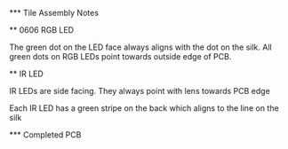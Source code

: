 *** Tile Assembly Notes

** 0606 RGB LED

The green dot on the LED face always aligns with the dot on the silk. All green dots on RGB LEDs point towards outside edge of PCB.

** IR LED

IR LEDs are side facing. They always point with lens towards PCB edge

Each IR LED has a green stripe on the back which aligns to the line on the silk

*** Completed PCB
